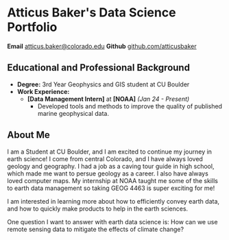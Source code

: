 # Atticus Baker's Data Science Portfolio

 **Email** [atticus.baker@colorado.edu](mailto:atticus.baker@colorado.edu)
 **Github** [github.com/atticusbaker](https://github.com/atticusbaker)

## Educational and Professional Background
- **Degree:** 3rd Year Geophysics and GIS student at CU Boulder
- **Work Experience:** 
  - **[Data Management Intern]** at **[NOAA]** *(Jan 24 - Present)*
    - Developed tools and methods to improve the quality of published marine geophysical data.
   
## About Me
I am a Student at CU Boulder, and I am excited to continue my journey in earth science! I come from central Colorado, and I have always loved geology and geography. I had a job as a caving tour guide in high school, which made me want to persue geology as a career. I also have always loved computer maps. My internship at NOAA taught me some of the skills to earth data management so taking GEOG 4463 is super exciting for me!

I am interested in learning more about how to efficiently convey earth data, and how to quickly make products to help in the earth sciences.

One question I want to answer with earth data science is: How can we use remote sensing data to mitigate the effects of climate change?
